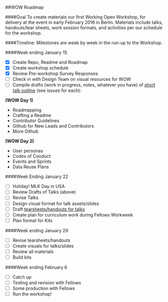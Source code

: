 ##WOW Roadmap

####Goal
 To create materials our first Working Open Workshop, for delivery at the event in early February 2016 in Berlin. Materials include talks, handouts/tear sheets, work session formats, and activities per our schedule for the workshop. 

####Timeline:
Milestones are week by week in the run-up to the Workshop.

####Week ending January 15

- [x] Create Repo, Readme and Roadmap
- [x] Create workshop schedule
- [x] Review Pre-workshop Survey Responses
- [ ] Check in with Design Team on visual resources for WOW
- [ ] Compile drafts (work in progress, notes, whatever you have) of [short talk outline](https://github.com/mozillascience/learning/blob/master/talk-guidelines.md) (see issues for each):

 **(WOW Day 1)**
 
 * Roadmapping
 * Crafting a Readme 
 * Contributor Guidelines
 * Github for New Leads and Contributors
 * More Github

 **(WOW Day 2)**
 
 * User personas
 * Codes of Conduct
 * Events and Sprints
 * Data Reuse Plans

####Week Ending January 22
- [ ] Holiday! MLK Day in USA
- [ ] Review Drafts of Talks (above) 
- [ ] Revise Talks
- [ ] Design visual format for talk assets/slides
- [ ] Draft [tearsheets/handouts for talks](https://github.com/mozillascience/learning/blob/master/resource-template.md)
- [ ] Create plan for curriculum work during Fellows Workweek
- [ ] Plan format for Kits 

####Week ending January 29
- [ ] Revise tearsheets/handouts
- [ ] Create visuals for talks/slides
- [ ] Review all materials
- [ ] Build kits

####Week ending February 6
- [ ] Catch up
- [ ] Testing and revision with Fellows
- [ ] Some production with Fellows
- [ ] Run the workshop!
